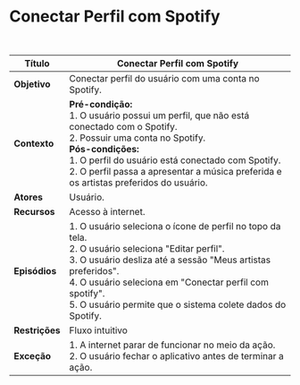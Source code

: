 # Conectar Perfil com Spotify

<br />

|Título|Conectar Perfil com Spotify|
|------|----------------------------|
|**Objetivo**|Conectar perfil do usuário com uma conta no Spotify.|
|**Contexto**|**Pré-condição:**<br />1. O usuário possui um perfil, que não está conectado com o Spotify. <br />2. Possuir uma conta no Spotify.<br />**Pós-condições:**<br />1. O perfil do usuário está conectado com Spotify.<br />2. O perfil passa a apresentar a música preferida e os artistas preferidos do usuário.|
|**Atores**|Usuário.|
|**Recursos**|Acesso à internet.|
|**Episódios**|1. O usuário seleciona o ícone de perfil no topo da tela.<br />2. O usuário seleciona "Editar perfil".<br />3. O usuário desliza até a sessão "Meus artistas preferidos".<br />4. O usuário seleciona em "Conectar perfil com spotify".<br />5. O usuário permite que o sistema colete dados do Spotify.|
|**Restrições**|Fluxo intuitivo|
|**Exceção**|1. A internet parar de funcionar no meio da ação.<br />2. O usuário fechar o aplicativo antes de terminar a ação.|
